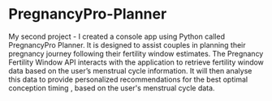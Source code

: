 # PregnancyPro-Planner 
My second project -  I created a console app using Python called PregnancyPro Planner.  It is designed to assist couples in planning their pregnancy journey following their fertility window estimates. The Pregnancy Fertility Window API interacts with the application to retrieve fertility window data based on the user’s menstrual cycle information. 
It will then analyse this data to provide personalized recommendations for the best optimal conception timing , based on the user's menstrual cycle data. 

